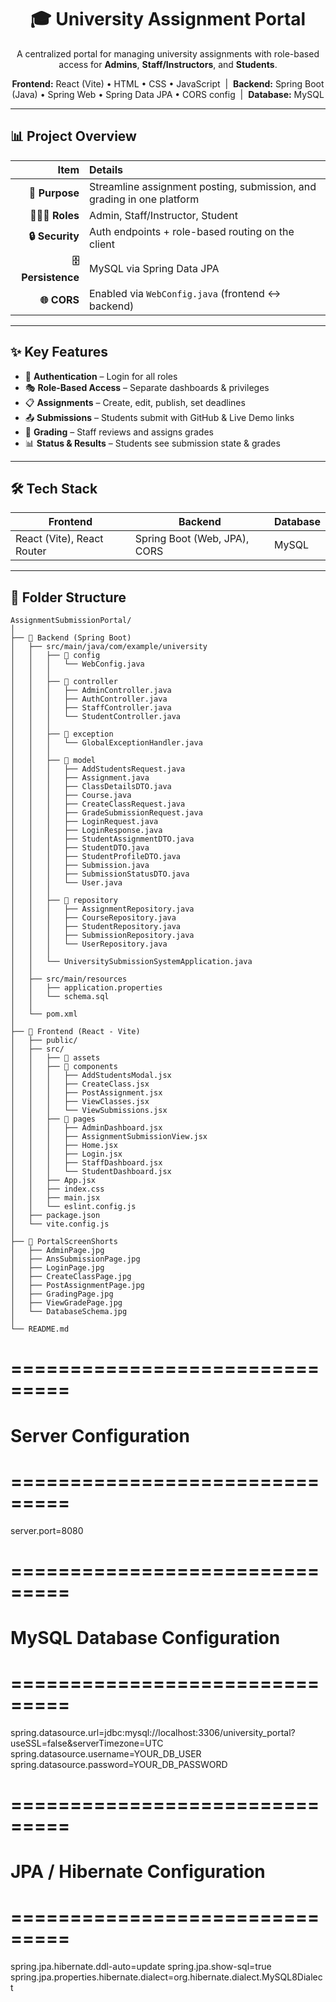 <h1 align="center">🎓 University Assignment Portal</h1>
<p align="center">
A centralized portal for managing university assignments with role-based access for <b>Admins</b>, <b>Staff/Instructors</b>, and <b>Students</b>.
</p>

<p align="center">
  <strong>Frontend:</strong> React (Vite) • HTML • CSS • JavaScript &nbsp;|&nbsp;
  <strong>Backend:</strong> Spring Boot (Java) • Spring Web • Spring Data JPA • CORS config &nbsp;|&nbsp;
  <strong>Database:</strong> MySQL
</p>

---

## 📊 Project Overview

| Item | Details |
|-----:|:--------|
| **🎯 Purpose** | Streamline assignment posting, submission, and grading in one platform |
| **🧑‍🤝‍🧑 Roles** | Admin, Staff/Instructor, Student |
| **🔒 Security** | Auth endpoints + role-based routing on the client |
| **🗄️ Persistence** | MySQL via Spring Data JPA |
| **🌐 CORS** | Enabled via `WebConfig.java` (frontend ↔ backend) |

---

## ✨ Key Features

- 🔑 **Authentication** – Login for all roles  
- 🎭 **Role-Based Access** – Separate dashboards & privileges  
- 📋 **Assignments** – Create, edit, publish, set deadlines  
- 📤 **Submissions** – Students submit with GitHub & Live Demo links  
- 📝 **Grading** – Staff reviews and assigns grades  
- 📊 **Status & Results** – Students see submission state & grades  

---

## 🛠 Tech Stack

| Frontend | Backend | Database |
|----------|---------|----------|
| React (Vite), React Router | Spring Boot (Web, JPA), CORS | MySQL |

---

## 📂 Folder Structure

````text
AssignmentSubmissionPortal/
│
├── 📁 Backend (Spring Boot)
│   ├── src/main/java/com/example/university
│   │   ├── 📁 config
│   │   │   └── WebConfig.java
│   │   │
│   │   ├── 📁 controller
│   │   │   ├── AdminController.java
│   │   │   ├── AuthController.java
│   │   │   ├── StaffController.java
│   │   │   └── StudentController.java
│   │   │
│   │   ├── 📁 exception
│   │   │   └── GlobalExceptionHandler.java
│   │   │
│   │   ├── 📁 model
│   │   │   ├── AddStudentsRequest.java
│   │   │   ├── Assignment.java
│   │   │   ├── ClassDetailsDTO.java
│   │   │   ├── Course.java
│   │   │   ├── CreateClassRequest.java
│   │   │   ├── GradeSubmissionRequest.java
│   │   │   ├── LoginRequest.java
│   │   │   ├── LoginResponse.java
│   │   │   ├── StudentAssignmentDTO.java
│   │   │   ├── StudentDTO.java
│   │   │   ├── StudentProfileDTO.java
│   │   │   ├── Submission.java
│   │   │   ├── SubmissionStatusDTO.java
│   │   │   └── User.java
│   │   │
│   │   ├── 📁 repository
│   │   │   ├── AssignmentRepository.java
│   │   │   ├── CourseRepository.java
│   │   │   ├── StudentRepository.java
│   │   │   ├── SubmissionRepository.java
│   │   │   └── UserRepository.java
│   │   │
│   │   └── UniversitySubmissionSystemApplication.java
│   │
│   ├── src/main/resources
│   │   ├── application.properties
│   │   └── schema.sql
│   │
│   └── pom.xml
│
├── 📁 Frontend (React - Vite)
│   ├── public/
│   ├── src/
│   │   ├── 📁 assets
│   │   ├── 📁 components
│   │   │   ├── AddStudentsModal.jsx
│   │   │   ├── CreateClass.jsx
│   │   │   ├── PostAssignment.jsx
│   │   │   ├── ViewClasses.jsx
│   │   │   └── ViewSubmissions.jsx
│   │   ├── 📁 pages
│   │   │   ├── AdminDashboard.jsx
│   │   │   ├── AssignmentSubmissionView.jsx
│   │   │   ├── Home.jsx
│   │   │   ├── Login.jsx
│   │   │   ├── StaffDashboard.jsx
│   │   │   └── StudentDashboard.jsx
│   │   ├── App.jsx
│   │   ├── index.css
│   │   ├── main.jsx
│   │   └── eslint.config.js
│   ├── package.json
│   └── vite.config.js
│
├── 📁 PortalScreenShorts
│   ├── AdminPage.jpg
│   ├── AnsSubmissionPage.jpg
│   ├── LoginPage.jpg
│   ├── CreateClassPage.jpg
│   ├── PostAssignmentPage.jpg
│   ├── GradingPage.jpg
│   ├── ViewGradePage.jpg
│   └── DatabaseSchema.jpg
│
└── README.md

````
# ===============================
# Server Configuration
# ===============================
server.port=8080

# ===============================
# MySQL Database Configuration
# ===============================
spring.datasource.url=jdbc:mysql://localhost:3306/university_portal?useSSL=false&serverTimezone=UTC
spring.datasource.username=YOUR_DB_USER
spring.datasource.password=YOUR_DB_PASSWORD

# ===============================
# JPA / Hibernate Configuration
# ===============================
spring.jpa.hibernate.ddl-auto=update
spring.jpa.show-sql=true
spring.jpa.properties.hibernate.dialect=org.hibernate.dialect.MySQL8Dialect

